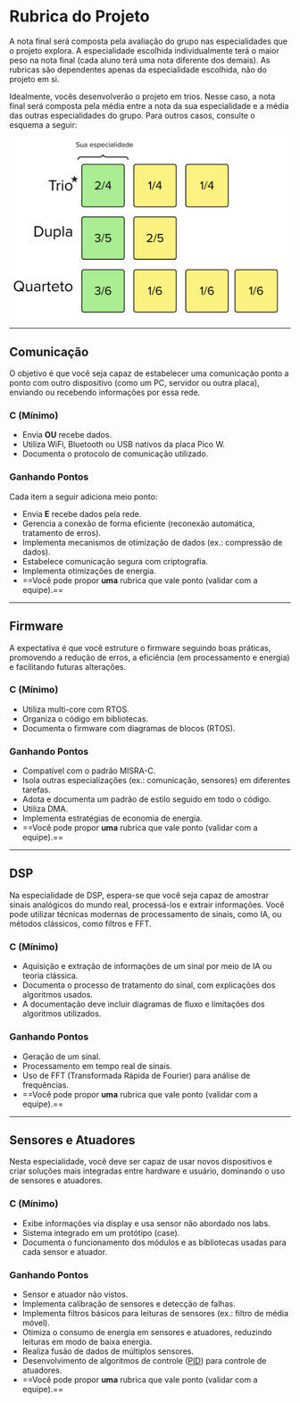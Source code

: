 # Rubrica do Projeto

A nota final será composta pela avaliação do grupo nas especialidades que o projeto explora. A especialidade escolhida individualmente terá o maior peso na nota final (cada aluno terá uma nota diferente dos demais). As rubricas são dependentes apenas da especialidade escolhida, não do projeto em si.

Idealmente, vocês desenvolverão o projeto em trios. Nesse caso, a nota final será composta pela média entre a nota da sua especialidade e a média das outras especialidades do grupo. Para outros casos, consulte o esquema a seguir:

![](imgs/nota-final.png)

--------------

## Comunicação

O objetivo é que você seja capaz de estabelecer uma comunicação ponto a ponto com outro dispositivo (como um PC, servidor ou outra placa), enviando ou recebendo informações por essa rede.

### C (Mínimo)

- Envia **OU** recebe dados.
- Utiliza WiFi, Bluetooth ou USB nativos da placa Pico W.
- Documenta o protocolo de comunicação utilizado.
  
### Ganhando Pontos

Cada item a seguir adiciona meio ponto:

- Envia **E** recebe dados pela rede.
- Gerencia a conexão de forma eficiente (reconexão automática, tratamento de erros).
- Implementa mecanismos de otimização de dados (ex.: compressão de dados).
- Estabelece comunicação segura com criptografia.
- Implementa otimizações de energia.
- ==Você pode propor **uma** rubrica que vale ponto (validar com a equipe).== 

--------------

## Firmware

A expectativa é que você estruture o firmware seguindo boas práticas, promovendo a redução de erros, a eficiência (em processamento e energia) e facilitando futuras alterações.

### C (Mínimo)

- Utiliza multi-core com RTOS.
- Organiza o código em bibliotecas.
- Documenta o firmware com diagramas de blocos (RTOS).

### Ganhando Pontos

- Compatível com o padrão MISRA-C.
- Isola outras especializações (ex.: comunicação, sensores) em diferentes tarefas.
- Adota e documenta um padrão de estilo seguido em todo o código.
- Utiliza DMA.
- Implementa estratégias de economia de energia.
- ==Você pode propor **uma** rubrica que vale ponto (validar com a equipe).== 


--------------

## DSP

Na especialidade de DSP, espera-se que você seja capaz de amostrar sinais analógicos do mundo real, processá-los e extrair informações. Você pode utilizar técnicas modernas de processamento de sinais, como IA, ou métodos clássicos, como filtros e FFT.

### C (Mínimo)

- Aquisição e extração de informações de um sinal por meio de IA ou teoria clássica.
- Documenta o processo de tratamento do sinal, com explicações dos algoritmos usados.
- A documentação deve incluir diagramas de fluxo e limitações dos algoritmos utilizados.

### Ganhando Pontos

- Geração de um sinal.
- Processamento em tempo real de sinais.
- Uso de FFT (Transformada Rápida de Fourier) para análise de frequências.
- ==Você pode propor **uma** rubrica que vale ponto (validar com a equipe).== 

--------------

## Sensores e Atuadores

Nesta especialidade, você deve ser capaz de usar novos dispositivos e criar soluções mais integradas entre hardware e usuário, dominando o uso de sensores e atuadores.

### C (Mínimo)

- Exibe informações via display e usa sensor não abordado nos labs.
- Sistema integrado em um protótipo (case).
- Documenta o funcionamento dos módulos e as bibliotecas usadas para cada sensor e atuador.

### Ganhando Pontos

- Sensor e atuador não vistos.
- Implementa calibração de sensores e detecção de falhas.
- Implementa filtros básicos para leituras de sensores (ex.: filtro de média móvel).
- Otimiza o consumo de energia em sensores e atuadores, reduzindo leituras em modo de baixa energia.
- Realiza fusão de dados de múltiplos sensores.
- Desenvolvimento de algoritmos de controle ([PID](https://www.zhinst.com/ch/en/resources/principles-of-pid-controllers?mc_cid=e977a1041f)) para controle de atuadores.
- ==Você pode propor **uma** rubrica que vale ponto (validar com a equipe).== 
